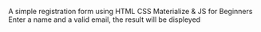 A simple registration form using  HTML CSS Materialize & JS for Beginners
Enter a name and a valid email, the result will be displeyed 

